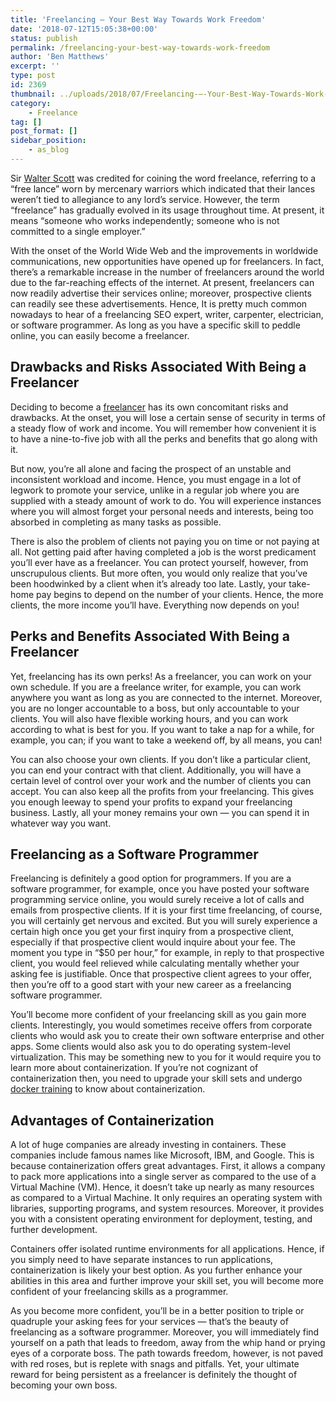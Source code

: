 ```yaml
---
title: 'Freelancing — Your Best Way Towards Work Freedom'
date: '2018-07-12T15:05:38+00:00'
status: publish
permalink: /freelancing-your-best-way-towards-work-freedom
author: 'Ben Matthews'
excerpt: ''
type: post
id: 2369
thumbnail: ../uploads/2018/07/Freelancing-—-Your-Best-Way-Towards-Work-Freedom-150x150.jpg
category:
    - Freelance
tag: []
post_format: []
sidebar_position:
    - as_blog
---
```

Sir [Walter Scott](https://en.wikipedia.org/wiki/Walter_Scott) was credited for coining the word freelance, referring to a “free lance” worn by mercenary warriors which indicated that their lances weren’t tied to allegiance to any lord’s service. However, the term “freelance” has gradually evolved in its usage throughout time. At present, it means “someone who works independently; someone who is not committed to a single employer.”

With the onset of the World Wide Web and the improvements in worldwide communications, new opportunities have opened up for freelancers. In fact, there’s a remarkable increase in the number of freelancers around the world due to the far-reaching effects of the internet. At present, freelancers can now readily advertise their services online; moreover, prospective clients can readily see these advertisements. Hence, It is pretty much common nowadays to hear of a freelancing SEO expert, writer, carpenter, electrician, or software programmer. As long as you have a specific skill to peddle online, you can easily become a freelancer.

Drawbacks and Risks Associated With Being a Freelancer
------------------------------------------------------

Deciding to become a [freelancer](https://en.wikipedia.org/wiki/Freelancer) has its own concomitant risks and drawbacks. At the onset, you will lose a certain sense of security in terms of a steady flow of work and income. You will remember how convenient it is to have a nine-to-five job with all the perks and benefits that go along with it.

But now, you’re all alone and facing the prospect of an unstable and inconsistent workload and income. Hence, you must engage in a lot of legwork to promote your service, unlike in a regular job where you are supplied with a steady amount of work to do. You will experience instances where you will almost forget your personal needs and interests, being too absorbed in completing as many tasks as possible.

There is also the problem of clients not paying you on time or not paying at all. Not getting paid after having completed a job is the worst predicament you’ll ever have as a freelancer. You can protect yourself, however, from unscrupulous clients. But more often, you would only realize that you’ve been hoodwinked by a client when it’s already too late. Lastly, your take-home pay begins to depend on the number of your clients. Hence, the more clients, the more income you’ll have. Everything now depends on you!

Perks and Benefits Associated With Being a Freelancer
-----------------------------------------------------

Yet, freelancing has its own perks! As a freelancer, you can work on your own schedule. If you are a freelance writer, for example, you can work anywhere you want as long as you are connected to the internet. Moreover, you are no longer accountable to a boss, but only accountable to your clients. You will also have flexible working hours, and you can work according to what is best for you. If you want to take a nap for a while, for example, you can; if you want to take a weekend off, by all means, you can!

You can also choose your own clients. If you don’t like a particular client, you can end your contract with that client. Additionally, you will have a certain level of control over your work and the number of clients you can accept. You can also keep all the profits from your freelancing. This gives you enough leeway to spend your profits to expand your freelancing business. Lastly, all your money remains your own — you can spend it in whatever way you want.

Freelancing as a Software Programmer
------------------------------------

Freelancing is definitely a good option for programmers. If you are a software programmer, for example, once you have posted your software programming service online, you would surely receive a lot of calls and emails from prospective clients. If it is your first time freelancing, of course, you will certainly get nervous and excited. But you will surely experience a certain high once you get your first inquiry from a prospective client, especially if that prospective client would inquire about your fee. The moment you type in “$50 per hour,” for example, in reply to that prospective client, you would feel relieved while calculating mentally whether your asking fee is justifiable. Once that prospective client agrees to your offer, then you’re off to a good start with your new career as a freelancing software programmer.

You’ll become more confident of your freelancing skill as you gain more clients. Interestingly, you would sometimes receive offers from corporate clients who would ask you to create their own software enterprise and other apps. Some clients would also ask you to do operating system-level virtualization. This may be something new to you for it would require you to learn more about containerization. If you’re not cognizant of containerization then, you need to upgrade your skill sets and undergo[ docker training](https://prodockertraining.com/) to know about containerization.

**Advantages of Containerization**
----------------------------------

A lot of huge companies are already investing in containers. These companies include famous names like Microsoft, IBM, and Google. This is because containerization offers great advantages. First, it allows a company to pack more applications into a single server as compared to the use of a Virtual Machine (VM). Hence, it doesn’t take up nearly as many resources as compared to a Virtual Machine. It only requires an operating system with libraries, supporting programs, and system resources. Moreover, it provides you with a consistent operating environment for deployment, testing, and further development.

Containers offer isolated runtime environments for all applications. Hence, if you simply need to have separate instances to run applications, containerization is likely your best option. As you further enhance your abilities in this area and further improve your skill set, you will become more confident of your freelancing skills as a programmer.

As you become more confident, you’ll be in a better position to triple or quadruple your asking fees for your services — that’s the beauty of freelancing as a software programmer. Moreover, you will immediately find yourself on a path that leads to freedom, away from the whip hand or prying eyes of a corporate boss. The path towards freedom, however, is not paved with red roses, but is replete with snags and pitfalls. Yet, your ultimate reward for being persistent as a freelancer is definitely the thought of becoming your own boss.